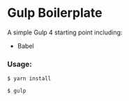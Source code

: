 # Gulp Boilerplate
A simple Gulp 4 starting point including:
- Babel

### Usage:
`$ yarn install`

`$ gulp`

